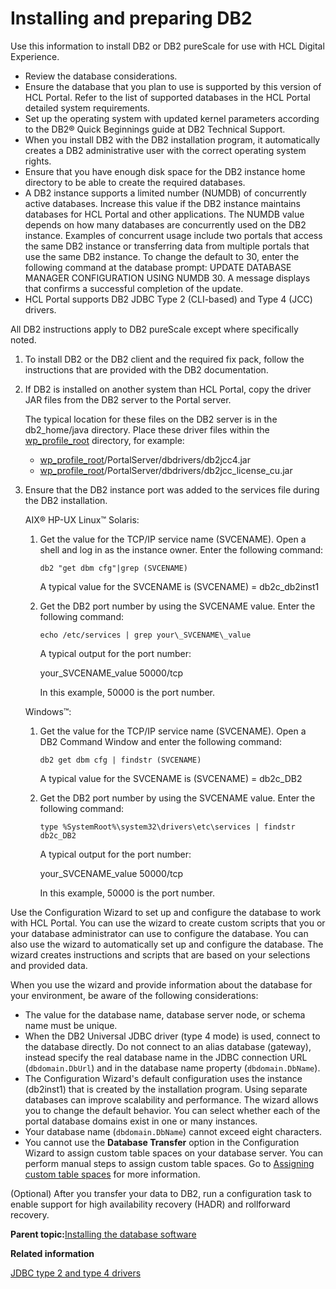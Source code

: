 # Installing and preparing DB2

Use this information to install DB2 or DB2 pureScale for use with HCL Digital Experience.

-   Review the database considerations.
-   Ensure the database that you plan to use is supported by this version of HCL Portal. Refer to the list of supported databases in the HCL Portal detailed system requirements.
-   Set up the operating system with updated kernel parameters according to the DB2® Quick Beginnings guide at DB2 Technical Support.
-   When you install DB2 with the DB2 installation program, it automatically creates a DB2 administrative user with the correct operating system rights.
-   Ensure that you have enough disk space for the DB2 instance home directory to be able to create the required databases.
-   A DB2 instance supports a limited number \(NUMDB\) of concurrently active databases. Increase this value if the DB2 instance maintains databases for HCL Portal and other applications. The NUMDB value depends on how many databases are concurrently used on the DB2 instance. Examples of concurrent usage include two portals that access the same DB2 instance or transferring data from multiple portals that use the same DB2 instance. To change the default to 30, enter the following command at the database prompt: UPDATE DATABASE MANAGER CONFIGURATION USING NUMDB 30. A message displays that confirms a successful completion of the update.
-   HCL Portal supports DB2 JDBC Type 2 \(CLI-based\) and Type 4 \(JCC\) drivers.

All DB2 instructions apply to DB2 pureScale except where specifically noted.

1.  To install DB2 or the DB2 client and the required fix pack, follow the instructions that are provided with the DB2 documentation.

2.  If DB2 is installed on another system than HCL Portal, copy the driver JAR files from the DB2 server to the Portal server.

    The typical location for these files on the DB2 server is in the db2\_home/java directory. Place these driver files within the [wp\_profile\_root](../reference/wpsdirstr.md#wp_profile_root) directory, for example:

    -   [wp\_profile\_root](../reference/wpsdirstr.md#wp_profile_root)/PortalServer/dbdrivers/db2jcc4.jar
    -   [wp\_profile\_root](../reference/wpsdirstr.md#wp_profile_root)/PortalServer/dbdrivers/db2jcc\_license\_cu.jar
3.  Ensure that the DB2 instance port was added to the services file during the DB2 installation.

    AIX® HP-UX Linux™ Solaris:

    1.  Get the value for the TCP/IP service name \(SVCENAME\). Open a shell and log in as the instance owner. Enter the following command:

        ```
        db2 "get dbm cfg"|grep (SVCENAME)
        ```

        A typical value for the SVCENAME is \(SVCENAME\) = db2c\_db2inst1

    2.  Get the DB2 port number by using the SVCENAME value. Enter the following command:

        ```
        echo /etc/services | grep your\_SVCENAME\_value
        ```

        A typical output for the port number:

        your\_SVCENAME\_value 50000/tcp

        In this example, 50000 is the port number.

    Windows™:

    1.  Get the value for the TCP/IP service name \(SVCENAME\). Open a DB2 Command Window and enter the following command:

        ```
        db2 get dbm cfg | findstr (SVCENAME)
        ```

        A typical value for the SVCENAME is \(SVCENAME\) = db2c\_DB2

    2.  Get the DB2 port number by using the SVCENAME value. Enter the following command:

        ```
        type %SystemRoot%\system32\drivers\etc\services | findstr db2c_DB2
        ```

        A typical output for the port number:

        your\_SVCENAME\_value 50000/tcp

        In this example, 50000 is the port number.


Use the Configuration Wizard to set up and configure the database to work with HCL Portal. You can use the wizard to create custom scripts that you or your database administrator can use to configure the database. You can also use the wizard to automatically set up and configure the database. The wizard creates instructions and scripts that are based on your selections and provided data.

When you use the wizard and provide information about the database for your environment, be aware of the following considerations:

-   The value for the database name, database server node, or schema name must be unique.
-   When the DB2 Universal JDBC driver \(type 4 mode\) is used, connect to the database directly. Do not connect to an alias database \(gateway\), instead specify the real database name in the JDBC connection URL \(`dbdomain.DbUrl`\) and in the database name property \(`dbdomain.DbName`\).
-   The Configuration Wizard's default configuration uses the instance \(db2inst1\) that is created by the installation program. Using separate databases can improve scalability and performance. The wizard allows you to change the default behavior. You can select whether each of the portal database domains exist in one or many instances.
-   Your database name \(`dbdomain.DbName`\) cannot exceed eight characters.
-   You cannot use the **Database Transfer** option in the Configuration Wizard to assign custom table spaces on your database server. You can perform manual steps to assign custom table spaces. Go to [Assigning custom table spaces](custom_table_spaces.md) for more information.

\(Optional\) After you transfer your data to DB2, run a configuration task to enable support for high availability recovery \(HADR\) and rollforward recovery.

**Parent topic:**[Installing the database software](../config/prereq_db_software.md)

**Related information**  


[JDBC type 2 and type 4 drivers](../plan/db_jdbc_type.md)

